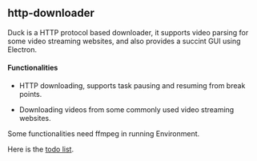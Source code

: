 ## http-downloader

Duck is a HTTP protocol based downloader, it supports video parsing for some video streaming websites, and also provides a succint GUI using Electron.

<!-- ![GUI](./resources/GUI.png) -->

#### Functionalities

- HTTP downloading, supports task pausing and resuming from break points.

- Downloading videos from some commonly used video streaming websites.

Some functionalities need ffmpeg in running Environment.

Here is the [todo list](./docs/todo.md).
